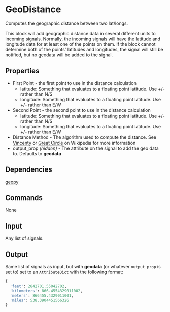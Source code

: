 GeoDistance
===========

Computes the geographic distance between two lat/longs.

This block will add geographic distance data in several different units to incoming signals. Normally, the incoming signals will have the latitude and longitude data for at least one of the points on them. If the block cannot determine both of the points' latitudes and longitudes, the signal will still be notified, but no geodata will be added to the signal.

Properties
--------------
 * First Point - the first point to use in the distance calculation
   * latitude: Something that evaluates to a floating point latitude. Use +/- rather than N/S
   * longitude: Something that evaluates to a floating point latitude. Use +/- rather than E/W
 * Second Point - the second point to use in the distance calculation
   * latitude: Something that evaluates to a floating point latitude. Use +/- rather than N/S
   * longitude: Something that evaluates to a floating point latitude. Use +/- rather than E/W
 * Distance Method - The algorithm used to compute the distance. See [Vincenty](https://en.wikipedia.org/wiki/Vincenty's_formulae) or [Great Circle](https://en.wikipedia.org/wiki/Great-circle_distance) on Wikipedia for more information
 * output_prop *(hidden)* - The attribute on the signal to add the geo data to. Defaults to **geodata**
 

Dependencies
----------------
[geopy](https://github.com/geopy/geopy)

Commands
----------------
None

Input
-------
Any list of signals.

Output
---------
Same list of signals as input, but with **geodata** (or whatever `output_prop` is set to) set to an `AttributeDict` with the following format:

```python
{
  'feet': 2842701.55042702,
  'kilometers': 866.4554329011002,
  'meters': 866455.4329011001,
  'miles': 538.3904451566326
}
```
